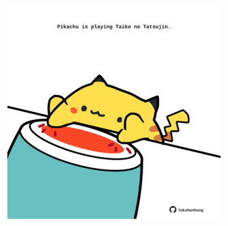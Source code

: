 <!-- built at 21/08/2022, 01:29:31 UTC -->
<p align="center">
  <img width="500" height="500" src="./ReadmeImage.svg">
</p>
